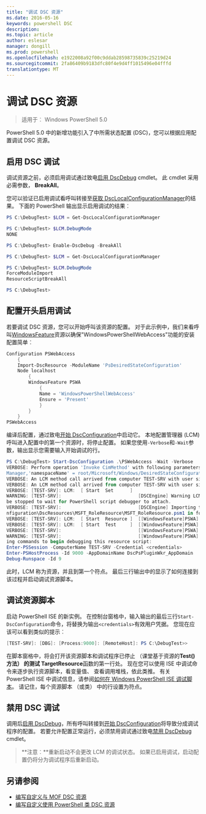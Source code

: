 ```yaml
---
title: "调试 DSC 资源"
ms.date: 2016-05-16
keywords: powershell DSC
description: 
ms.topic: article
author: eslesar
manager: dongill
ms.prod: powershell
ms.openlocfilehash: e1922008a92f00c9ddab28598735839c25219d24
ms.sourcegitcommit: 2fa86409b9183dfc80f4e9d4ff1015496e04fffd
translationtype: MT
---
```

# 调试 DSC 资源

> 适用于︰ Windows PowerShell 5.0

PowerShell 5.0 中的新增功能引入了中所需状态配置 (DSC)，您可以根据应用配置调试 DSC 资源。

## 启用 DSC 调试
调试资源之前，必须启用调试通过致电[启用 DscDebug](https://technet.microsoft.com/en-us/library/mt517870.aspx) cmdlet。 此 cmdlet 采用必需参数， **BreakAll**。 

您可以验证已启用调试看呼叫转接至[获取 DscLocalConfigurationManager](https://technet.microsoft.com/en-us/library/dn407378.aspx)的结果。 下面的 PowerShell 输出显示启用调试的结果︰


```powershell
PS C:\DebugTest> $LCM = Get-DscLocalConfigurationManager

PS C:\DebugTest> $LCM.DebugMode
NONE

PS C:\DebugTest> Enable-DscDebug -BreakAll

PS C:\DebugTest> $LCM = Get-DscLocalConfigurationManager

PS C:\DebugTest> $LCM.DebugMode
ForceModuleImport
ResourceScriptBreakAll

PS C:\DebugTest>
```


## 配置开头启用调试
若要调试 DSC 资源，您可以开始呼叫该资源的配置。 对于此示例中，我们来看呼叫[WindowsFeature](windowsfeatureResource.md)资源以确保"WindowsPowerShellWebAccess"功能的安装配置简单︰

```powershell
Configuration PSWebAccess
    {
    Import-DscResource -ModuleName 'PsDesiredStateConfiguration'
    Node localhost
        {
        WindowsFeature PSWA
            {
            Name = 'WindowsPowerShellWebAccess'
            Ensure = 'Present'
            }
        }
    }
PSWebAccess
```
编译后配置，通过致电[开始 DscConfiguration](https://technet.microsoft.com/en-us/library/dn521623.aspx)中启动它。 本地配置管理器 (LCM) 呼叫进入配置中的第一个资源时，将停止配置。 如果您使用`-Verbose`和`-Wait`参数，输出显示您需要输入开始调试的行。

```powershell
PS C:\DebugTest> Start-DscConfiguration .\PSWebAccess -Wait -Verbose
VERBOSE: Perform operation 'Invoke CimMethod' with following parameters, ''methodName' = SendConfigurationApply,'className' = MSFT_DSCLocalConfiguration
Manager,'namespaceName' = root/Microsoft/Windows/DesiredStateConfiguration'.
VERBOSE: An LCM method call arrived from computer TEST-SRV with user sid S-1-5-21-2127521184-1604012920-1887927527-108583.
VERBOSE: An LCM method call arrived from computer TEST-SRV with user sid S-1-5-21-2127521184-1604012920-1887927527-108583.
VERBOSE: [TEST-SRV]: LCM:  [ Start  Set      ]
WARNING: [TEST-SRV]:                            [DSCEngine] Warning LCM is in Debug 'ResourceScriptBreakAll' mode.  Resource script processing will 
be stopped to wait for PowerShell script debugger to attach.
VERBOSE: [TEST-SRV]:                            [DSCEngine] Importing the module C:\WINDOWS\system32\WindowsPowerShell\v1.0\Modules\PSDesiredStateCo
nfiguration\DscResources\MSFT_RoleResource\MSFT_RoleResource.psm1 in force mode.
VERBOSE: [TEST-SRV]: LCM:  [ Start  Resource ]  [[WindowsFeature]PSWA]
VERBOSE: [TEST-SRV]: LCM:  [ Start  Test     ]  [[WindowsFeature]PSWA]
VERBOSE: [TEST-SRV]:                            [[WindowsFeature]PSWA] Importing the module MSFT_RoleResource in force mode.
WARNING: [TEST-SRV]:                            [[WindowsFeature]PSWA] Resource is waiting for PowerShell script debugger to attach.  Use the follow
ing commands to begin debugging this resource script:
Enter-PSSession -ComputerName TEST-SRV -Credential <credentials>
Enter-PSHostProcess -Id 9000 -AppDomainName DscPsPluginWkr_AppDomain
Debug-Runspace -Id 9
```
此时，LCM 称为资源，并且到第一个符点。 最后三行输出中的显示了如何连接到该过程并启动调试资源脚本。

## 调试资源脚本

启动 PowerShell ISE 的新实例。 在控制台窗格中，输入输出的最后三行`Start-DscConfiguration`命令，将替换为输出`<credentials>`有效用户凭据。 您现在应该可以看到类似的提示︰

```powershell
[TEST-SRV]: [DBG]: [Process:9000]: [RemoteHost]: PS C:\DebugTest>>
```

在脚本窗格中，将会打开该资源脚本和调试程序已停止 （课堂基于资源的**Test()**方法） 的**测试 TargetResource**函数的第一行处。
现在您可以使用 ISE 中调试命令来逐步执行资源脚本，看变量值、 查看调用堆栈，依此类推。 有关 PowerShell ISE 中调试信息，请参阅[如何在 Windows PowerShell ISE 调试脚本](https://technet.microsoft.com/en-us/library/dd819480.aspx)。 请记住，每个资源脚本 （或类） 中的行设置为符点。

## 禁用 DSC 调试

调用后[启用 DscDebug](https://technet.microsoft.com/en-us/library/mt517870.aspx)，所有呼叫转接到[开始 DscConfiguration](https://technet.microsoft.com/en-us/library/dn521623.aspx)将导致分成调试程序的配置。 若要允许配置正常运行，必须禁用调试通过致电[禁用 DscDebug](https://technet.microsoft.com/en-us/library/mt517872.aspx) cmdlet。

>**注意︰**重新启动不会更改 LCM 的调试状态。 如果已启用调试，启动配置仍将分为调试程序后重新启动。


## 另请参阅
- [编写自定义与 MOF DSC 资源](authoringResourceMOF.md) 
- [编写自定义使用 PowerShell 类 DSC 资源](authoringResourceClass.md)

